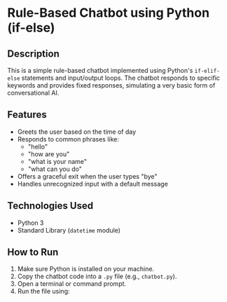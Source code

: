 # Rule-Based Chatbot using Python (if-else)

## Description
This is a simple rule-based chatbot implemented using Python's `if-elif-else` statements and input/output loops. The chatbot responds to specific keywords and provides fixed responses, simulating a very basic form of conversational AI.

## Features
- Greets the user based on the time of day
- Responds to common phrases like:
  - "hello"
  - "how are you"
  - "what is your name"
  - "what can you do"
- Offers a graceful exit when the user types "bye"
- Handles unrecognized input with a default message

## Technologies Used
- Python 3
- Standard Library (`datetime` module)

## How to Run
1. Make sure Python is installed on your machine.
2. Copy the chatbot code into a `.py` file (e.g., `chatbot.py`).
3. Open a terminal or command prompt.
4. Run the file using:
